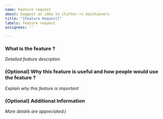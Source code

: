 ```yaml
---
name: Feature request
about: Suggest an idea to clutter-rs maintainers
title: "[Feature Request]"
labels: feature request
assignees: ''

---
```


### What is the feature ?
*Detailed feature descrption*

### (Optional) Why this feature is useful and how people would use the feature ?
*Explain why this feature is important*

### (Optional) Additional Information
*More details are appreciated:)*

